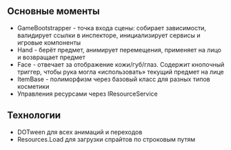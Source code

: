 ## Основные моменты
- GameBootstrapper - точка входа сцены: собирает зависимости, валидирует ссылки в инспекторе, инициализирует сервисы и игровые компоненты
- Hand - берёт предмет, анимирует перемещения, применяет на лицо и возвращает предмет
- Face - отвечает за отображение кожи/губ/глаз. Содержит кнопочный триггер, чтобы рука могла «использовать» текущий предмет на лице
- ItemBase - полиморфизм через базовый класс для разных типов косметики
- Управления ресурсами через IResourceService

## Технологии
- DOTween для всех анимаций и переходов
- Resources.Load для загрузки спрайтов по строковым путям
